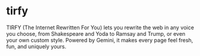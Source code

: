 # tirfy
TIRFY (The Internet Rewritten For You) lets you rewrite the web in any voice you choose, from Shakespeare and Yoda to Ramsay and Trump, or even your own custom style. Powered by Gemini, it makes every page feel fresh, fun, and uniquely yours.
